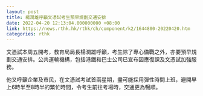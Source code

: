 ```yaml
---
layout: post
title: 楊潤雄呼籲文憑試考生預早規劃交通安排
date: 2022-04-20 12:13:04.000000000 +08:00
link: https://news.rthk.hk/rthk/ch/component/k2/1644800-20220420.htm
categories: rthk
---
```


文憑試本周五開考，教育局局長楊潤雄呼籲，考生除了專心備戰之外，亦要預早規劃交通安排。公共運輸機構，包括港鐵和巴士公司已宣布因應復課及文憑試加強服務。

他又呼籲企業及市民，在文憑試考試首兩星期，盡可能採用彈性時間上班，避開早上6時半至8時半的繁忙時間，令考生前往考場時，交通更為暢順。
